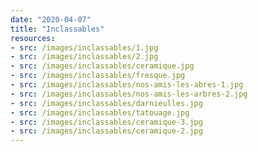```yaml
---
date: "2020-04-07"
title: "Inclassables"
resources:
- src: /images/inclassables/1.jpg
- src: /images/inclassables/2.jpg
- src: /images/inclassables/ceramique.jpg
- src: /images/inclassables/fresque.jpg
- src: /images/inclassables/nos-amis-les-abres-1.jpg
- src: /images/inclassables/nos-amis-les-arbres-2.jpg
- src: /images/inclassables/darnieulles.jpg
- src: /images/inclassables/tatouage.jpg
- src: /images/inclassables/ceramique-3.jpg
- src: /images/inclassables/ceramique-2.jpg
---
```

